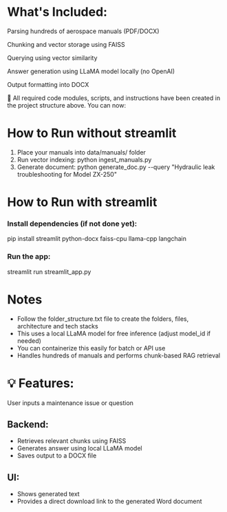 
# What's Included:

Parsing hundreds of aerospace manuals (PDF/DOCX)

Chunking and vector storage using FAISS

Querying using vector similarity

Answer generation using LLaMA model locally (no OpenAI)

Output formatting into DOCX

 📁 All required code modules, scripts, and instructions have been created in the project structure above. You can now:

# How to Run without streamlit

 1. Place your manuals into data/manuals/ folder
2. Run vector indexing:
    python ingest_manuals.py
 3. Generate document:
    python generate_doc.py --query "Hydraulic leak troubleshooting for Model ZX-250"

#  How to Run with streamlit
### Install dependencies (if not done yet):
pip install streamlit python-docx faiss-cpu llama-cpp langchain
### Run the app:
streamlit run streamlit_app.py

# Notes
- Follow the folder_structure.txt file to create the folders, files, architecture and tech stacks
- This uses a local LLaMA model for free inference (adjust model_id if needed)
- You can containerize this easily for batch or API use
- Handles hundreds of manuals and performs chunk-based RAG retrieval

# 💡 Features:
User inputs a maintenance issue or question

## Backend:
- Retrieves relevant chunks using FAISS
- Generates answer using local LLaMA model
- Saves output to a DOCX file

## UI:
- Shows generated text
- Provides a direct download link to the generated Word document
